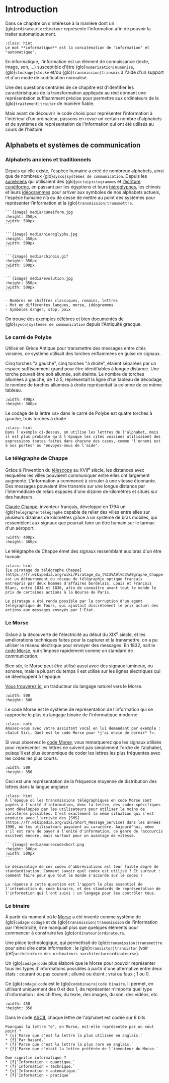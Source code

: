 
# Introduction

Dans ce chapitre on s'intéresse à la manière dont un {glo}`ordinateur|ordinateur` représente l'information afin de pouvoir la traiter automatiquement.   


````{admonition} Le saviez-vous ?
:class: hint
Le mot **informatique** est la concaténation de "information" et "automatique".
````

En informatique, l'information est un élément de connaissance (texte, image, son, ...) susceptible d'être {glo}`numerisation|numérisé`, {glo}`stockage|stocké` et/ou {glo}`transmission|transmis` à l'aide d'un support et d'un mode de codification normalisé.

Une des questions centrales de ce chapitre est d'identifier les caractéristiques de la transformation appliquée au réel donnant une représentation suffisamment précise pour permettre aux ordinateurs de la {glo}`traitement|traiter` de manière fiable.

Mais avant de découvrir le code choisi pour représenter l'information à l'intérieur d'un ordinateur, passons en revue un certain nombre d'alphabets et de systèmes de représentation de l'information qui ont été utilisés au cours de l'histoire. 

## Alphabets et systèmes de communication

### Alphabets anciens et traditionnels

Depuis qu'elle existe, l'espèce humaine a créé de nombreux alphabets, ainsi que de nombreux {glo}`sysco|systèmes de communication`. Depuis les [sumériens](https://fr.wikipedia.org/wiki/Sum%C3%A9rien) qui utilisaient des {glo}`picto|pictogrammes` et [l’écriture cunéiforme](https://fr.wikipedia.org/wiki/Cun%C3%A9iforme), en passant par les égyptiens et leurs [hiéroglyphes](https://fr.wikipedia.org/wiki/%C3%89criture_hi%C3%A9roglyphique_%C3%A9gyptienne), les chinois et leurs [idéogrammes](https://fr.wikipedia.org/wiki/Caract%C3%A8res_chinois) pour arriver aux symboles de nos alphabets actuels, l'espèce humaine n’a eu de cesse de mettre au point des systèmes pour représenter l’information et la {glo}`transmission|transmettre`.

````{tabbed} Sumérien
```{image} media/cuneiform.jpg
:height: 350px
:width: 500px
```
````

````{tabbed} Égyptien
```{image} media/hieroglyphs.jpg
:height: 350px
:width: 500px
```
````
<!-- 
````{tabbed} Crétois
```{image} media/cretois.png
:height: 250px
:width: 250px
```
```` 
-->

````{tabbed} Chinois
```{image} media/chinois.gif
:height: 350px
:width: 500px
```
````

````{tabbed} Synoptique
```{image} media/evolution.jpg
:height: 350px
:width: 500px
```
````

```{dropdown} Différentes représentations de la même information
- Nombres en chiffres classiques, romains, lettres
- Mot en différentes langues, morse, idéogrammes
- Symboles danger, stop, paix
```
<!-- TODO #14
<!-- Pour créer une communication efficace entre un point A et un point B, il existe toujours un compromis entre plusieurs paramètres : le nombre de symboles qu'on se donne au départ, le nombre de mots que l'on veut être capable d'exprimer, la longueur de la transmission du message, sa lisibilité, la possibilité technique de la transmission, et ainsi de suite. // Commentaire :   -->
<!-- 
````{admonition} Matière à réfléchir
:class: attention
Imaginez que vous deviez choisir un *code* pour vous transmettre des informations avec l'une ou l'autre de vos camarades. Si vous utilisez un langage des signes, la distance à laquelle vous pourrez communiquer ne sera pas très grande. À plus de 50m il deviendra difficile de lire les mains de votre camarade. Si vous choisissez des signaux sonores, il suffit qu'il y ait du bruit environnant pour brouiller votre message. Si vous utilisez des signaux lumineux, ils ne seront pas visibles en plein jour. 

On peut aller plus loin dans cette réflexion. Si vous utilisez des signaux trop évidents, n'importe qui pourra décoder vos messages. Ainsi vous devriez peut-être chercher à construire des signaux cryptés. Mais si vous cryptez vos messages, vous courrez le risque que votre camarade oublie, ou perde, l'alphabet commun, et ainsi qu'il ne puisse plus vous comprendre. 

Une autre façon d'aborder le problème est de réfléchir au nombre de signaux différents que vous possédez pour construire vos messages. Imaginez que vous trouviez un signe de la main pour chaque lettre de l'alphabet. Pour communiquer "Salut", le travail est déjà laborieux. Il vous faudrait donc un code qui possède moins de caractères. 

Il y a toujours un équilibre à trouver entre le nombre de caractères que l'on possède dans notre alphabet, la vitesse de la transmission, la possibilité d'exprimer tout ce que l'on cherche à exprimer, et ainsi de suite. 

La beauté de l'informatique moderne, c'est que grâce à l'électricité et sa vitesse fulgurante de transmission, elle est capable de représenter la majorité de l'information contenue dans le monde à partir de seulement deux caractères, 0 et 1. 
```` 
-->

On trouve des exemples célèbres et bien documentés de {glo}`sysco|systèmes de communication` depuis l'Antiquité grecque.

### Le carré de Polybe

Utilisé en Grèce Antique pour transmettre des messages entre cités voisines, ce système utilisait des torches enflammées en guise de signaux. 

Cinq torches "à gauche", cinq torches "à droite", étaient séparées par un espace
suffisamment grand pour être identifiables à longue distance. Une torche pouvait
être soit allumée, soit éteinte. Le nombre de torches allumées à gauche, de 1 à
5, représentait la ligne d'un tableau de décodage, le nombre de torches allumées
à droite représentait la colonne de ce même tableau.

<!--
<center>
````{figure} media/polybe.png
---
height: 400px
width: 300px
name: fig-polybe
---
Le codage de la lettre "s" dans le carré de Polybe est quatre torches à gauche, trois torches à droite. 

````
</center>
-->


```{image} media/polybe.png
:width: 400px
:height: 300px
```
Le codage de la lettre «s» dans le carré de Polybe est quatre torches à gauche, trois torches à droite 


````{admonition} Anecdote
:class: hint
Dans l'exemple ci-dessus, on utilise les lettres de l'alphabet, mais il est plus probable qu'à l'époque les cités voisines utilisaient des expressions toutes faites dans chacune des cases, comme "l'ennemi est à nos portes" ou "envoyez-nous de l'aide". 
````

### Le télégraphe de Chappe

Grâce à l'invention du [télescope](https://fr.wikipedia.org/wiki/T%C3%A9lescope) au XVII<sup>e</sup> siècle, les distances avec lesquelles les villes pouvaient communiquer entre elles ont largement augmenté. L'information a commencé à circuler à une vitesse étonnante. Des messages pouvaient être transmis sur une longue distance par l'intermédiaire de relais espacés d'une dizaine de kilomètres et situés sur des hauteurs. 

[Claude Chappe](https://fr.wikipedia.org/wiki/Claude_Chappe), inventeur français, développe en 1794 un {glo}`telegraphe|télégraphe` capable de relier des villes entre elles sur plusieurs dizaines de kilomètres grâce à un système de bras mobiles, qui ressemblent aux signaux que pourrait faire un être humain sur le tarmac d'un aéroport. 

<!--
<center>

````{figure} media/chappe.jpeg
---
height: 300px
width: 300px
name: fig-chappe
---
Le télégraphe de Chappe émet des signaux ressemblant aux bras d'un être humain. 
````
</center>
-->

```{image} media/chappe.jpeg
:width: 400px
:height: 300px
```
Le télégraphe de Chappe émet des signaux ressemblant aux bras d'un être humain


````{admonition} Anecdote
:class: hint
[Le piratage du télégraphe Chappe](https://fr.wikipedia.org/wiki/Piratage_du_t%C3%A9l%C3%A9graphe_Chappe) est un détournement du réseau de télégraphie optique français entrepris par deux hommes d'affaires bordelais, Louis et François Blanc, entre 1834 et 1836, afin de connaître avant tout le monde le prix de certaines actions à la Bourse de Paris.

Le piratage a été rendu possible par la corruption d'un agent télégraphique de Tours, qui ajoutait discrètement le prix actuel des actions aux messages envoyés par l'État.
````


### Le Morse

Grâce à la découverte de l'électricité au début du XIX<sup>e</sup> siècle, et les améliorations techniques faites pour la capturer et la transmettre, on a pu utiliser le réseau électrique pour envoyer des messages. En 1832, nait le [code Morse](https://fr.wikipedia.org/wiki/Code_Morse_international), qui s'impose rapidement comme un standard de communication. 

Bien sûr, le Morse peut être utilisé aussi avec des signaux lumineux, ou sonores, mais la plupart du temps il est utilisé sur les lignes électriques qui se développent à l'époque. 

[Vous trouverez ici](https://morsedecoder.com/) un traducteur du langage naturel vers le Morse.


<!--
````{figure} media/morse.png
---
height: 500px
width: 350px
name: fig-morse
---
Le code Morse est le système de représentation de l'information qui se rapproche le plus du langage binaire de l'informatique moderne. 
````
-->

```{image} media/morse.png
:width: 500
:height: 500
```
Le code Morse est le système de représentation de l'information qui se rapproche le plus du langage binaire de l'informatique moderne



````{admonition} Micro-activité
:class: note
Amusez-vous avec votre assistant vocal en lui demandant par exemple : «Salut Siri. Quel est le code Morse pour *j'ai envie de dormir* ?».
````

Si vous observez le [code Morse](https://fr.wikipedia.org/wiki/Code_Morse_international), vous remarquerez que les signaux utilisés pour représenter les lettres ne suivent pas simplement l'ordre de l'alphabet, puisqu'il est plus économique de coder les lettres les plus fréquentes avec les codes les plus courts.


```{image} media/letterdistribution.png
:width: 500
:height: 350
```
Ceci est une représentation de la fréquence moyenne de distribution des lettres dans la langue anglaise



<!--
```{figure} media/letterdistribution.png
---
height: 350px
width: 300px
name: fig-distribution
---
Ceci est une représentation de la fréquence moyenne de distribution des lettres dans la langue anglaise 
```
-->


````{admonition} Le saviez-vous ? 
:class: hint
À l'époque où les transmissions télégraphiques en code Morse sont payées à l'unité d'information, donc la lettre, des codex spécifiques sont développés par les utilisateurs pour utiliser le moins de caractères possibles. C'est exactement la même situation qui s'est produite avec l'arrivée des [SMS](https://fr.wikipedia.org/wiki/Short_Message_Service) dans les années 1990, où les utilisateurs payaient au caractère. Aujourd'hui, même s'il est rare de payer à l'unité d'information, ce genre de raccourcis existent encore, mais surtout pour un avantage de vitesse. 

```{image} media/morsecodeshort.png
:height: 500px
:width: 500px
```

Le désavantage de ces codex d'abbréviations est leur faible degré de standardisation. Comment savoir quel codex est utilisé ? Et surtout : comment faire pour que tout le monde s'accorde sur le codex ? 

La réponse à cette question est l'apport le plus essentiel de l'introduction du code binaire, et des standards de représentation de l'information qui l'ont suivi : un langage pour les contrôler tous. 
````


<!--
```{figure} media/letterdistribution.png
---
height: 350px
width: 300px
name: fig-distribution
---
Ceci est une représentation de la fréquence moyenne de distribution des lettres dans la langue anglaise. 
```
-->



### Le binaire

À partir du moment où le [Morse](https://fr.wikipedia.org/wiki/Code_Morse_international) a été inventé comme système de {glo}`codage|codage` et de {glo}`transmission|transmission` de l'information par l'électricité, il ne manquait plus que quelques éléments pour commencer à construire les {glo}`ordinateur|ordinateurs`.

Une pièce technologique, qui permettrait de {glo}`transmission|transmettre` pour ainsi dire cette information : le {glo}`transistor|transistor` (voir {ref}`architecture des ordinateurs <architectureordinateurs>`).

Un {glo}`codage|code` plus élaboré que le Morse pour pouvoir représenter tous les types d'informations possibles à partir d'une alternative entre deux états : courant ou pas courant ; allumé ou éteint ; vrai ou faux ; 1 ou 0.  

Ce {glo}`codage|code` est le {glo}`codebinaire|code binaire`. Il permet, en utilisant uniquement des 0 et des 1, de représenter n'importe quel type d'information : des chiffres, du texte, des images, du son, des vidéos, etc. 

<!--
<center>

````{figure} media/binary.gif
---
height: 450px
width: 350px
name: fig-binary
---

Dans le code [ASCII](https://fr.wikipedia.org/wiki/American_Standard_Code_for_Information_Interchange), chaque lettre de l'alphabet est codée sur 8 bits. 

````
</center>
-->


```{image} media/binary.gif
:width: 450
:height: 350
```
Dans le code [ASCII](https://fr.wikipedia.org/wiki/American_Standard_Code_for_Information_Interchange), chaque lettre de l'alphabet est codée sur 8 bits



<!-- TODO #32 @elliotvaucher : panel question et darkmode -->

```{question} Question 1
Pourquoi la lettre "e", en Morse, est-elle représentée par un seul point ? 
* {v}`Parce que c'est la lettre la plus utilisée en anglais.`
* {f}`Par hasard.`
* {f}`Parce que c'est la lettre la plus rare en anglais.`
* {f}`Parce que c'était la lettre préférée de l'inventeur du Morse.`
```

```{question} Question 2
Que signifie informatique ? 
* {f}`Information + quantique.`
* {f}`Information + technique.`
* {v}`Information + automatique.`
* {f}`Information + pratique`
```



